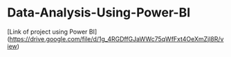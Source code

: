 # Data-Analysis-Using-Power-BI
[Link of project using Power BI] (https://drive.google.com/file/d/1g_4RGDffGJaWWc75qWfFxt4OeXmZjl8R/view)
